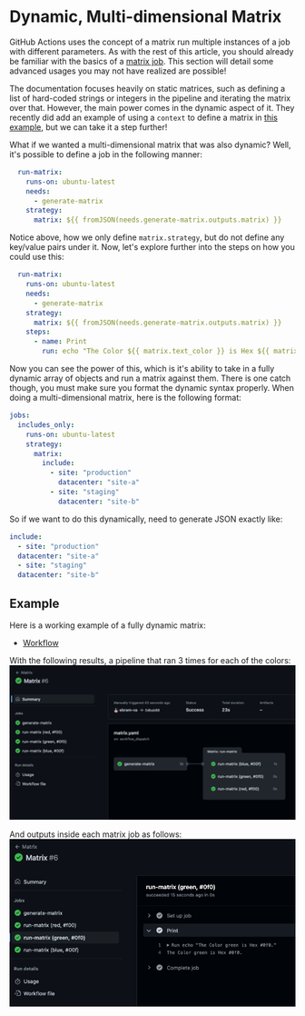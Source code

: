# Dynamic, Multi-dimensional Matrix
GitHub Actions uses the concept of a matrix run multiple instances of a job with different parameters.  As with the rest of this article, you should already be familiar with the basics of a [matrix job](https://docs.github.com/en/actions/using-jobs/using-a-matrix-for-your-jobs).  This section will detail some advanced usages you may not have realized are possible!

The documentation focuses heavily on static matrices, such as defining a list of hard-coded strings or integers in the pipeline and iterating the matrix over that.  However, the main power comes in the dynamic aspect of it.  They recently did add an example of using a `context` to define a matrix in [this example](https://docs.github.com/en/actions/using-jobs/using-a-matrix-for-your-jobs#example-using-contexts-to-create-matrices), but we can take it a step further!

What if we wanted a multi-dimensional matrix that was also dynamic?  Well, it's possible to define a job in the following manner:

```yaml
  run-matrix:
    runs-on: ubuntu-latest
    needs:
      - generate-matrix
    strategy:
      matrix: ${{ fromJSON(needs.generate-matrix.outputs.matrix) }}
```

Notice above, how we only define `matrix.strategy`, but do not define any key/value pairs under it.  Now, let's explore further into the steps on how you could use this:

```yaml
  run-matrix:
    runs-on: ubuntu-latest
    needs:
      - generate-matrix
    strategy:
      matrix: ${{ fromJSON(needs.generate-matrix.outputs.matrix) }}
    steps:
      - name: Print
        run: echo "The Color ${{ matrix.text_color }} is Hex ${{ matrix.hex_color }}.
```

Now you can see the power of this, which is it's ability to take in a fully dynamic array of objects and run a matrix against them.  There is one catch though, you must make sure you format the dynamic syntax properly.  When doing a multi-dimensional matrix, here is the following format:

```yaml
jobs:
  includes_only:
    runs-on: ubuntu-latest
    strategy:
      matrix:
        include:
          - site: "production"
            datacenter: "site-a"
          - site: "staging"
            datacenter: "site-b"

```

So if we want to do this dynamically, need to generate JSON exactly like:

```yaml
include:
  - site: "production"
  datacenter: "site-a"
  - site: "staging"
  datacenter: "site-b"
```

## Example

Here is a working example of a fully dynamic matrix:

- [Workflow](../.github/workflows/matrix.yaml)

With the following results, a pipeline that ran 3 times for each of the colors:
![example](../images/matrix1.png)

And outputs inside each matrix job as follows:
![example](../images/matrix2.png)
